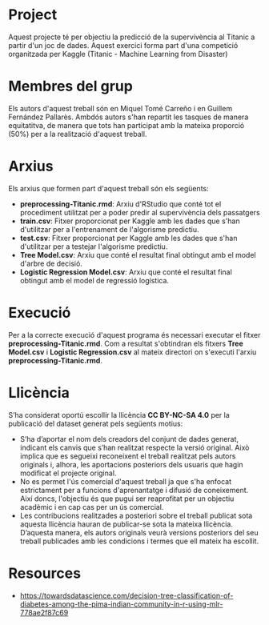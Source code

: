 #  Project

Aquest projecte té per objectiu la predicció de la supervivència al Titanic a partir d'un joc de dades. Aquest exercici forma part d'una competició organitzada per Kaggle (Titanic - Machine Learning from Disaster)

# Membres del grup

Els autors d'aquest treball són en Miquel Tomé Carreño i en Guillem Fernández Pallarès. Ambdós autors s'han repartit les tasques de manera equitatitva, de manera que tots han participat amb la mateixa proporció (50%) per a la realització d'aquest treball.

# Arxius

Els arxius que formen part d'aquest treball són els següents:
- **preprocessing-Titanic.rmd**: Arxiu d'RStudio que conté tot el procediment utilitzat per a poder predir al supervivència dels passatgers
- **train.csv**: Fitxer proporcionat per Kaggle amb les dades que s'han d'utilitzar per a l'entrenament de l'algorisme predictiu.
- **test.csv**: Fitxer proporcionat per Kaggle amb les dades que s'han d'utilitzar per a testejar l'algorisme predictiu.
- **Tree Model.csv**: Arxiu que conté el resultat final obtingut amb el model d'arbre de decisió.
- **Logistic Regression Model.csv**: Arxiu que conté el resultat final obtingut amb el model de regressió logística.

# Execució

Per a la correcte execució d'aquest programa és necessari executar el fitxer **preprocessing-Titanic.rmd**. Com a resultat s'obtindran els fitxers **Tree Model.csv** i **Logistic Regression.csv** al mateix directori on s'executi l'arxiu **preprocessing-Titanic.rmd**.

# Llicència

S’ha considerat oportú escollir la llicència **CC BY-NC-SA 4.0** per la publicació del dataset generat pels següents motius:
- S’ha d’aportar el nom dels creadors del conjunt de dades generat, indicant els canvis que s’han realitzat respecte la versió original. Això implica que es segueixi reconeixent el treball realitzat pels autors originals i, alhora, les aportacions posteriors dels usuaris que hagin modificat el projecte original.
- No es permet l'ús comercial d'aquest treball ja que s'ha enfocat estrictament per a funcions d'aprenantatge i difusió de coneixement. Així doncs, l'objectiu és que pugui ser reaprofitat per un objectiu acadèmic i en cap cas per un ús comercial.
- Les contribucions realitzades a posteriori sobre el treball publicat sota aquesta llicència hauran de publicar-se sota la mateixa llicència. D’aquesta manera, els autors originals veurà versions posteriors del seu treball publicades amb les condicions i termes que ell mateix ha escollit.


# Resources

- https://towardsdatascience.com/decision-tree-classification-of-diabetes-among-the-pima-indian-community-in-r-using-mlr-778ae2f87c69
